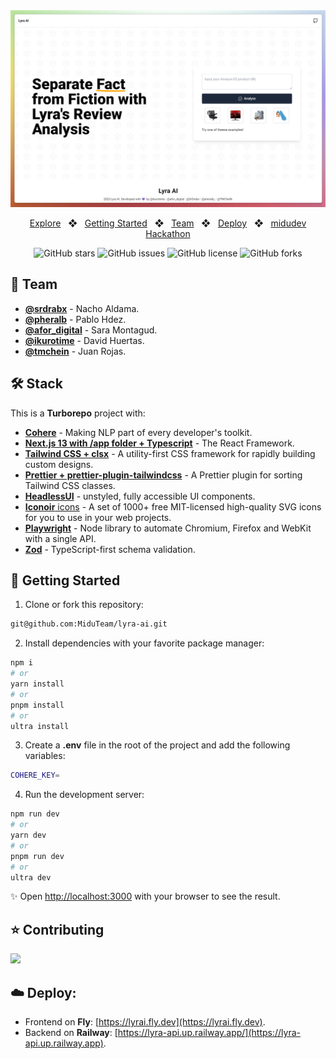 <div align="center">

<a href="https://lyrai.fly.dev">
<img src="./apps/web/public/lyra-ai-screen.png" />
</a>

<p></p>

<a href="https://lyrai.fly.dev">Explore</a>
<span>&nbsp;&nbsp;❖&nbsp;&nbsp;</span>
<a href="#-getting-started">Getting Started</a>
<span>&nbsp;&nbsp;❖&nbsp;&nbsp;</span>
<a href="#-team">Team</a>
<span>&nbsp;&nbsp;❖&nbsp;&nbsp;</span>
<a href="#%EF%B8%8F-deploy">Deploy</a>
<span>&nbsp;&nbsp;❖&nbsp;&nbsp;</span>
<a href="https://midu.dev/">midudev Hackathon</a>

![GitHub stars](https://img.shields.io/github/stars/MiduTeam/lyra-ai)
![GitHub issues](https://img.shields.io/github/issues/MiduTeam/lyra-ai)
![GitHub license](https://img.shields.io/github/license/MiduTeam/lyra-ai)
![GitHub forks](https://img.shields.io/github/forks/MiduTeam/lyra-ai)

</div>

## 👋 Team

- [**@srdrabx**](https://github.com/nachoaldamav) - Nacho Aldama.
- [**@pheralb**](https://github.com/pheralb) - Pablo Hdez.
- [**@afor_digital**](https://github.com/aforina) - Sara Montagud.
- [**@ikurotime**](https://github.com/ikurotime) - David Huertas.
- [**@tmchein**](https://github.com/tmchein) - Juan Rojas.

## 🛠️ Stack

This is a **Turborepo** project with:

- [**Cohere**](https://cohere.ai/) - Making NLP part of every developer's toolkit.
- [**Next.js 13 with /app folder + Typescript**](https://nextjs.org/) - The React Framework.
- [**Tailwind CSS + clsx**](https://tailwindcss.com/) - A utility-first CSS framework for rapidly building custom designs.
- [**Prettier + prettier-plugin-tailwindcss**](https://prettier.io/) - A Prettier plugin for sorting Tailwind CSS classes.
- [**HeadlessUI**](https://headlessui.dev/) - unstyled, fully accessible UI components.
- [**Iconoir** icons](https://iconoir.com/) - A set of 1000+ free MIT-licensed high-quality SVG icons for you to use in your web projects.
- [**Playwright**](https://playwright.dev/) - Node library to automate Chromium, Firefox and WebKit with a single API.
- [**Zod**](https://zod.dev/) - TypeScript-first schema validation.

## 🚀 Getting Started

1. Clone or fork this repository:

```bash
git@github.com:MiduTeam/lyra-ai.git
```

2. Install dependencies with your favorite package manager:

```bash
npm i
# or
yarn install
# or
pnpm install
# or
ultra install
```

3. Create a **.env** file in the root of the project and add the following variables:

```bash
COHERE_KEY=
```

4. Run the development server:

```bash
npm run dev
# or
yarn dev
# or
pnpm run dev
# or
ultra dev
```

✨ Open [http://localhost:3000](http://localhost:3000) with your browser to see the result.

## ⭐ Contributing

<a href="https://github.com/miduteam/lyra-ai/graphs/contributors">
  <img src="https://contrib.rocks/image?repo=miduteam/lyra-ai" />
</a>

<p></p>

## ☁️ Deploy:

- Frontend on **Fly**: [https://lyrai.fly.dev](https://lyrai.fly.dev).
- Backend on **Railway**: [https://lyra-api.up.railway.app/](https://lyra-api.up.railway.app).